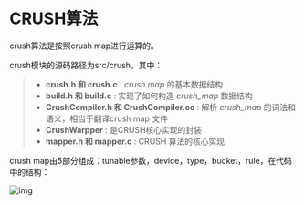 # CRUSH算法

crush算法是按照crush map进行运算的。

crush模块的源码路径为src/crush，其中：

> - **crush.h 和 crush.c** : *crush map* 的基本数据结构
> - **build.h 和 build.c** : 实现了如何构造 *crush_map* 数据结构
> - **CrushCompiler.h 和 CrushCompiler.cc** : 解析 *crush_map* 的词法和语义，相当于翻译crush map 文件
> - **CrushWarpper** : 是CRUSH核心实现的封装
> - **mapper.h 和 mapper.c** : CRUSH 算法的核心实现

crush map由5部分组成：tunable参数，device，type，bucket，rule，在代码中的结构：

![img](https://dovefi-1256247019.cos.ap-guangzhou.myqcloud.com/ceph/crush%20map%20struct.jpg)